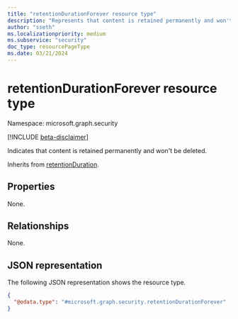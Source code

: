 ```yaml
---
title: "retentionDurationForever resource type"
description: "Represents that content is retained permanently and won't be deleted."
author: "sseth"
ms.localizationpriority: medium
ms.subservice: "security"
doc_type: resourcePageType
ms.date: 03/21/2024
---
```


# retentionDurationForever resource type

Namespace: microsoft.graph.security

[!INCLUDE [beta-disclaimer](../../includes/beta-disclaimer.md)]

Indicates that content is retained permanently and won't be deleted.


Inherits from [retentionDuration](../resources/security-retentionduration.md).

## Properties
None.

## Relationships
None.

## JSON representation
The following JSON representation shows the resource type.
<!-- {
  "blockType": "resource",
  "@odata.type": "microsoft.graph.security.retentionDurationForever"
}
-->
``` json
{
  "@odata.type": "#microsoft.graph.security.retentionDurationForever"
}
```
